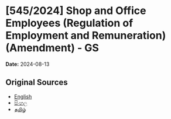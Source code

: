 # [545/2024] Shop and Office Employees (Regulation of Employment and Remuneration) (Amendment) - GS

**Date:** 2024-08-13

## Original Sources

- [English](https://documents.gov.lk/view/bills/2024/8/545-2024_E.pdf)
- [සිංහල](https://documents.gov.lk/view/bills/2024/8/545-2024_S.pdf)
- [தமிழ்](https://documents.gov.lk/view/bills/2024/8/545-2024_T.pdf)
